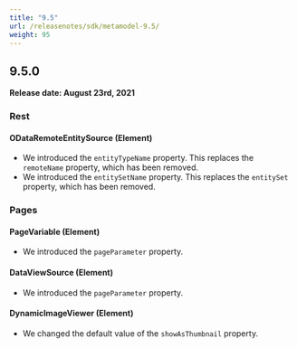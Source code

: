 ```yaml
---
title: "9.5"
url: /releasenotes/sdk/metamodel-9.5/
weight: 95
---
```


## 9.5.0

**Release date: August 23rd, 2021**

### Rest

#### ODataRemoteEntitySource (Element)

* We introduced the `entityTypeName` property. This replaces the `remoteName` property, which has been removed.
* We introduced the `entitySetName` property. This replaces the `entitySet` property, which has been removed.

### Pages

#### PageVariable (Element)

* We introduced the `pageParameter` property.

#### DataViewSource (Element)

* We introduced the `pageParameter` property.

#### DynamicImageViewer (Element)

* We changed the default value of the `showAsThumbnail` property.
